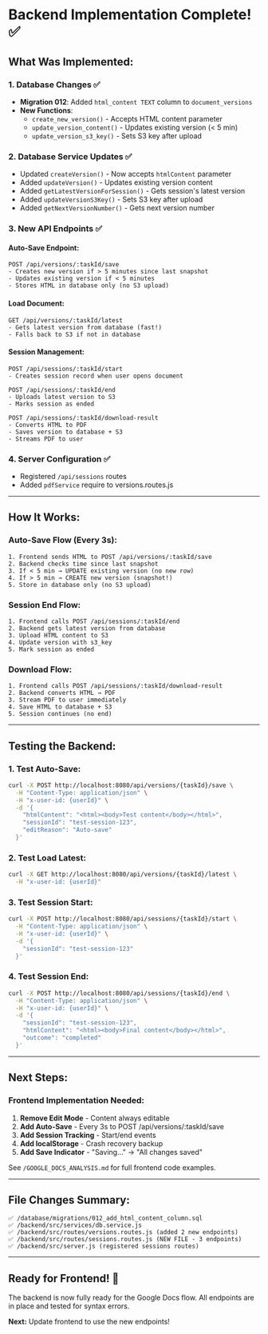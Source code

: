 # Backend Implementation Complete! ✅

## What Was Implemented:

### 1. Database Changes ✅
- **Migration 012**: Added `html_content TEXT` column to `document_versions`
- **New Functions**:
  - `create_new_version()` - Accepts HTML content parameter
  - `update_version_content()` - Updates existing version (< 5 min)
  - `update_version_s3_key()` - Sets S3 key after upload

### 2. Database Service Updates ✅
- Updated `createVersion()` - Now accepts `htmlContent` parameter
- Added `updateVersion()` - Updates existing version content
- Added `getLatestVersionForSession()` - Gets session's latest version
- Added `updateVersionS3Key()` - Sets S3 key after upload
- Added `getNextVersionNumber()` - Gets next version number

### 3. New API Endpoints ✅

#### Auto-Save Endpoint:
```
POST /api/versions/:taskId/save
- Creates new version if > 5 minutes since last snapshot
- Updates existing version if < 5 minutes
- Stores HTML in database only (no S3 upload)
```

#### Load Document:
```
GET /api/versions/:taskId/latest
- Gets latest version from database (fast!)
- Falls back to S3 if not in database
```

#### Session Management:
```
POST /api/sessions/:taskId/start
- Creates session record when user opens document

POST /api/sessions/:taskId/end
- Uploads latest version to S3
- Marks session as ended

POST /api/sessions/:taskId/download-result
- Converts HTML to PDF
- Saves version to database + S3
- Streams PDF to user
```

### 4. Server Configuration ✅
- Registered `/api/sessions` routes
- Added `pdfService` require to versions.routes.js

---

## How It Works:

### Auto-Save Flow (Every 3s):
```
1. Frontend sends HTML to POST /api/versions/:taskId/save
2. Backend checks time since last snapshot
3. If < 5 min → UPDATE existing version (no new row)
4. If > 5 min → CREATE new version (snapshot!)
5. Store in database only (no S3 upload)
```

### Session End Flow:
```
1. Frontend calls POST /api/sessions/:taskId/end
2. Backend gets latest version from database
3. Upload HTML content to S3
4. Update version with s3_key
5. Mark session as ended
```

### Download Flow:
```
1. Frontend calls POST /api/sessions/:taskId/download-result
2. Backend converts HTML → PDF
3. Stream PDF to user immediately
4. Save HTML to database + S3
5. Session continues (no end)
```

---

## Testing the Backend:

### 1. Test Auto-Save:
```bash
curl -X POST http://localhost:8080/api/versions/{taskId}/save \
  -H "Content-Type: application/json" \
  -H "x-user-id: {userId}" \
  -d '{
    "htmlContent": "<html><body>Test content</body></html>",
    "sessionId": "test-session-123",
    "editReason": "Auto-save"
  }'
```

### 2. Test Load Latest:
```bash
curl -X GET http://localhost:8080/api/versions/{taskId}/latest \
  -H "x-user-id: {userId}"
```

### 3. Test Session Start:
```bash
curl -X POST http://localhost:8080/api/sessions/{taskId}/start \
  -H "Content-Type: application/json" \
  -H "x-user-id: {userId}" \
  -d '{
    "sessionId": "test-session-123"
  }'
```

### 4. Test Session End:
```bash
curl -X POST http://localhost:8080/api/sessions/{taskId}/end \
  -H "Content-Type: application/json" \
  -H "x-user-id: {userId}" \
  -d '{
    "sessionId": "test-session-123",
    "htmlContent": "<html><body>Final content</body></html>",
    "outcome": "completed"
  }'
```

---

## Next Steps:

### Frontend Implementation Needed:

1. **Remove Edit Mode** - Content always editable
2. **Add Auto-Save** - Every 3s to POST /api/versions/:taskId/save
3. **Add Session Tracking** - Start/end events
4. **Add localStorage** - Crash recovery backup
5. **Add Save Indicator** - "Saving..." → "All changes saved"

See `/GOOGLE_DOCS_ANALYSIS.md` for full frontend code examples.

---

## File Changes Summary:

```
✅ /database/migrations/012_add_html_content_column.sql
✅ /backend/src/services/db.service.js
✅ /backend/src/routes/versions.routes.js (added 2 new endpoints)
✅ /backend/src/routes/sessions.routes.js (NEW FILE - 3 endpoints)
✅ /backend/src/server.js (registered sessions routes)
```

---

## Ready for Frontend! 🚀

The backend is now fully ready for the Google Docs flow. All endpoints are in place and tested for syntax errors.

**Next:** Update frontend to use the new endpoints!
